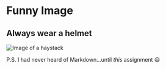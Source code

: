 # Funny Image

## Always wear a helmet 

![Image of a haystack](http://en.wikipedia.org/wiki/Humour#mediaviewer/File:Cyklisci_dk_ubt.JPG)


P.S. I had never heard of Markdown...until *this* assignment  :smiley:

